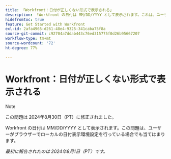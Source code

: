 ```yaml
---
title: 「Workfront：日付が正しくない形式で表示される」
description: 「Workfront の日付は MM/DD/YYYY として表示されます。これは、ユーザーがブラウザーでローカルの日付表示環境設定に設定している場合でも当てはまります。」
hidefromtoc: true
feature: Get Started with Workfront
exl-id: 2afa4965-d261-48e4-9325-341caba75f8a
source-git-commit: c92704a7ddab443c76ed315775f0d26b95667207
workflow-type: tm+mt
source-wordcount: '72'
ht-degree: 77%

---
```


# Workfront：日付が正しくない形式で表示される

>[!NOTE]
>
>この問題は 2024年8月30日（PT）に修正されました。

Workfront の日付は MM/DD/YYYY として表示されます。この問題は、ユーザーがブラウザーでローカルの日付表示環境設定を行っている場合でも当てはまります。

_最初に報告されたのは 2024年8月1日（PT）です。_
